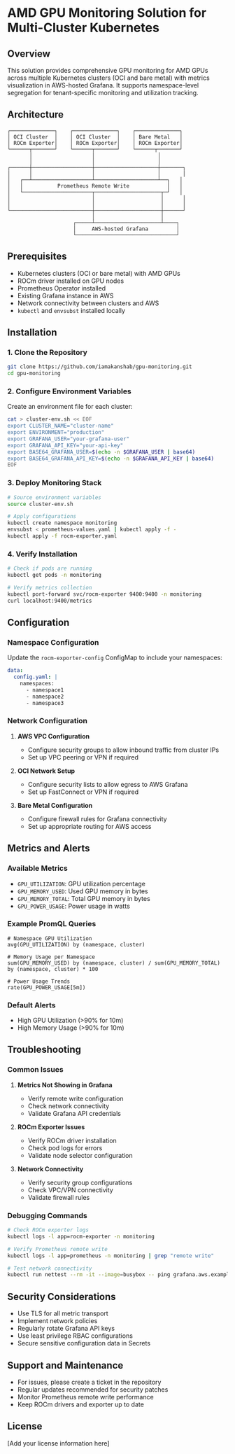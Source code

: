 # AMD GPU Monitoring Solution for Multi-Cluster Kubernetes

## Overview
This solution provides comprehensive GPU monitoring for AMD GPUs across multiple Kubernetes clusters (OCI and bare metal) with metrics visualization in AWS-hosted Grafana. It supports namespace-level segregation for tenant-specific monitoring and utilization tracking.

## Architecture
```
┌──────────────┐    ┌──────────────┐    ┌──────────────┐
│ OCI Cluster  │    │ OCI Cluster  │    │ Bare Metal   │
│ ROCm Exporter│    │ ROCm Exporter│    │ ROCm Exporter│
└──────┬───────┘    └──────┬───────┘    └──────┬───────┘
       │                   │                    │
       │                   │                    │
┌──────┼───────────────────┼────────────────────┼───────┐
│      │                   │                    │       │
│   ┌──┴───────────────────┴────────────────────┴──┐   │
│   │           Prometheus Remote Write            │   │
│   └──────────────────────┬─────────────────────┬─┘   │
│                          │                     │      │
│                          │                     │      │
└──────────────────────────┼─────────────────────┼──────┘
                           │                     │
                     ┌─────┴─────────────────────┴────┐
                     │     AWS-hosted Grafana         │
                     └────────────────────────────────┘
```

## Prerequisites
- Kubernetes clusters (OCI or bare metal) with AMD GPUs
- ROCm driver installed on GPU nodes
- Prometheus Operator installed
- Existing Grafana instance in AWS
- Network connectivity between clusters and AWS
- `kubectl` and `envsubst` installed locally

## Installation

### 1. Clone the Repository
```bash
git clone https://github.com/iamakanshab/gpu-monitoring.git
cd gpu-monitoring
```

### 2. Configure Environment Variables
Create an environment file for each cluster:
```bash
cat > cluster-env.sh << EOF
export CLUSTER_NAME="cluster-name"
export ENVIRONMENT="production"
export GRAFANA_USER="your-grafana-user"
export GRAFANA_API_KEY="your-api-key"
export BASE64_GRAFANA_USER=$(echo -n $GRAFANA_USER | base64)
export BASE64_GRAFANA_API_KEY=$(echo -n $GRAFANA_API_KEY | base64)
EOF
```

### 3. Deploy Monitoring Stack
```bash
# Source environment variables
source cluster-env.sh

# Apply configurations
kubectl create namespace monitoring
envsubst < prometheus-values.yaml | kubectl apply -f -
kubectl apply -f rocm-exporter.yaml
```

### 4. Verify Installation
```bash
# Check if pods are running
kubectl get pods -n monitoring

# Verify metrics collection
kubectl port-forward svc/rocm-exporter 9400:9400 -n monitoring
curl localhost:9400/metrics
```

## Configuration

### Namespace Configuration
Update the `rocm-exporter-config` ConfigMap to include your namespaces:
```yaml
data:
  config.yaml: |
    namespaces:
      - namespace1
      - namespace2
      - namespace3
```

### Network Configuration
1. **AWS VPC Configuration**
   - Configure security groups to allow inbound traffic from cluster IPs
   - Set up VPC peering or VPN if required

2. **OCI Network Setup**
   - Configure security lists to allow egress to AWS Grafana
   - Set up FastConnect or VPN if required

3. **Bare Metal Configuration**
   - Configure firewall rules for Grafana connectivity
   - Set up appropriate routing for AWS access

## Metrics and Alerts

### Available Metrics
- `GPU_UTILIZATION`: GPU utilization percentage
- `GPU_MEMORY_USED`: Used GPU memory in bytes
- `GPU_MEMORY_TOTAL`: Total GPU memory in bytes
- `GPU_POWER_USAGE`: Power usage in watts

### Example PromQL Queries
```promql
# Namespace GPU Utilization
avg(GPU_UTILIZATION) by (namespace, cluster)

# Memory Usage per Namespace
sum(GPU_MEMORY_USED) by (namespace, cluster) / sum(GPU_MEMORY_TOTAL) by (namespace, cluster) * 100

# Power Usage Trends
rate(GPU_POWER_USAGE[5m])
```

### Default Alerts
- High GPU Utilization (>90% for 10m)
- High Memory Usage (>90% for 10m)

## Troubleshooting

### Common Issues
1. **Metrics Not Showing in Grafana**
   - Verify remote write configuration
   - Check network connectivity
   - Validate Grafana API credentials

2. **ROCm Exporter Issues**
   - Verify ROCm driver installation
   - Check pod logs for errors
   - Validate node selector configuration

3. **Network Connectivity**
   - Verify security group configurations
   - Check VPC/VPN connectivity
   - Validate firewall rules

### Debugging Commands
```bash
# Check ROCm exporter logs
kubectl logs -l app=rocm-exporter -n monitoring

# Verify Prometheus remote write
kubectl logs -l app=prometheus -n monitoring | grep "remote write"

# Test network connectivity
kubectl run nettest --rm -it --image=busybox -- ping grafana.aws.example.com
```

## Security Considerations
- Use TLS for all metric transport
- Implement network policies
- Regularly rotate Grafana API keys
- Use least privilege RBAC configurations
- Secure sensitive configuration data in Secrets

## Support and Maintenance
- For issues, please create a ticket in the repository
- Regular updates recommended for security patches
- Monitor Prometheus remote write performance
- Keep ROCm drivers and exporter up to date

## License
[Add your license information here]
